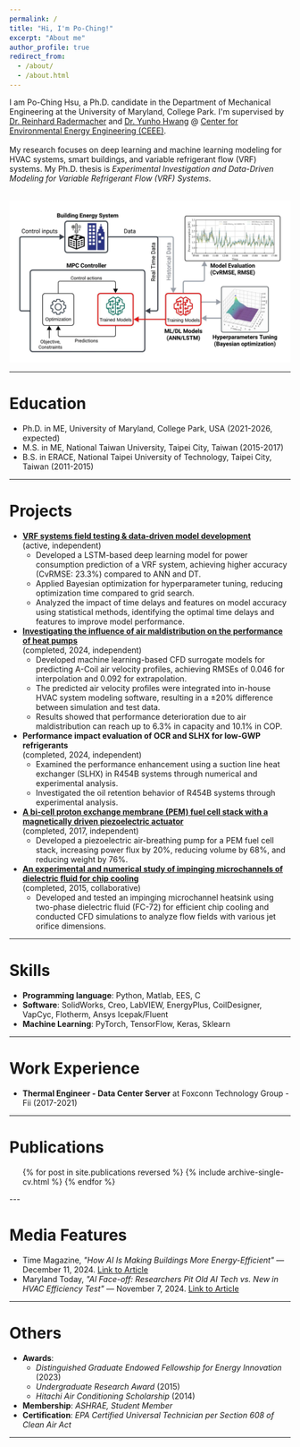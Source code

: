 ```yaml
---
permalink: /
title: "Hi, I'm Po-Ching!"
excerpt: "About me"
author_profile: true
redirect_from: 
  - /about/
  - /about.html
---
```


I am Po-Ching Hsu, a Ph.D. candidate in the Department of Mechanical Engineering at the University of Maryland, College Park.
I'm supervised by [Dr. Reinhard Radermacher](https://energy.umd.edu/clark/faculty/577/Reinhard-Radermacher) and 
[Dr. Yunho Hwang](https://enme.umd.edu/clark/faculty/549/Yunho-Hwang) @ [Center for Environmental Energy Engineering (CEEE)](https://ceee.umd.edu/). 
<br/>
<br/>
My research focuses on deep learning and machine learning modeling for HVAC systems, smart buildings, and variable refrigerant flow (VRF) systems. My Ph.D. thesis is *Experimental Investigation and Data-Driven Modeling for Variable Refrigerant Flow (VRF) Systems*. 

<br/><img src='/images/Website (1).jpeg'> <br/>

---

Education
======
- Ph.D. in ME, University of Maryland, College Park, USA (2021-2026, expected)
- M.S. in ME, National Taiwan University, Taipei City, Taiwan (2015-2017)
- B.S. in ERACE, National Taipei University of Technology, Taipei City, Taiwan (2011-2015)

---

Projects
======
* [**VRF systems field testing & data-driven model development**](https://pochinghsu.github.io/portfolio/VRF/) <br>
(active, independent) <br>
  - Developed a LSTM-based deep learning model for power consumption prediction of a VRF system, achieving higher accuracy (CvRMSE: 23.3%) compared to ANN and DT.
  - Applied Bayesian optimization for hyperparameter tuning, reducing optimization time compared to grid search.
  - Analyzed the impact of time delays and features on model accuracy using statistical methods, identifying the optimal time delays and features to improve model performance.
* [**Investigating the influence of air maldistribution on the performance of heat pumps**](https://pochinghsu.github.io/portfolio/air_maldistribution_acoil/)<br>
(completed, 2024, independent) <br>
  - Developed machine learning-based CFD surrogate models for predicting A-Coil air velocity profiles, achieving RMSEs of 0.046 for interpolation and 0.092 for extrapolation.
  - The predicted air velocity profiles were integrated into in-house HVAC system modeling software, resulting in a ±20% difference between simulation and test data.
  - Results showed that performance deterioration due to air maldistribution can reach up to 6.3% in capacity and 10.1% in COP.
* **Performance impact evaluation of OCR and SLHX for low-GWP refrigerants** <br>
(completed, 2024, independent) <br>
  - Examined the performance enhancement using a suction line heat exchanger (SLHX) in R454B systems through numerical and experimental analysis.
  - Investigated the oil retention behavior of R454B systems through experimental analysis.
* [**A bi-cell proton exchange membrane (PEM) fuel cell stack with a magnetically driven piezoelectric actuator**](https://pochinghsu.github.io/portfolio/PEMFC/) <br>
(completed, 2017, independent) <br>
  - Developed a piezoelectric air-breathing pump for a PEM fuel cell stack, increasing power flux by 20%, reducing volume by 68%, and reducing weight by 76%.
* [**An experimental and numerical study of impinging microchannels of dielectric fluid for chip cooling**](https://pochinghsu.github.io/portfolio/impinging_microchannels_cooling/)<br>
(completed, 2015, collaborative) <br>
  - Developed and tested an impinging microchannel heatsink using two-phase dielectric fluid (FC-72) for efficient chip cooling and conducted CFD simulations to analyze flow fields with various jet orifice dimensions.

---

Skills
======
* **Programming language**: Python, Matlab, EES, C
* **Software**: SolidWorks, Creo, LabVIEW, EnergyPlus, CoilDesigner, VapCyc, Flotherm, Ansys Icepak/Fluent
* **Machine Learning**: PyTorch, TensorFlow, Keras, Sklearn

---

Work Experience
======
- **Thermal Engineer - Data Center Server** at Foxconn Technology Group - Fii (2017-2021)

---

Publications
======
  <ul>{% for post in site.publications reversed %}
    {% include archive-single-cv.html %}
  {% endfor %}</ul>
<!--
### Under review
- **Hsu, Po-Ching**, Lei Gao, Yunho Hwang, Reinhard Radermacher. "A review of the state-of-the-art data-driven modeling of building HVAC systems." Energy & Buildings.
-->
---

Media Features
======
- Time Magazine, <em>"How AI Is Making Buildings More Energy-Efficient"</em> — December 11, 2024. [Link to Article](https://time.com/7201501/ai-buildings-energy-efficiency/)
- Maryland Today, <em>"AI Face-off: Researchers Pit Old AI Tech vs. New in HVAC Efficiency Test"</em> — November 7, 2024. [Link to Article](https://today.umd.edu/briefs/ai-face-off-researchers-pit-old-ai-tech-vs-new-in-hvac-efficiency-test)

---

Others
======
- **Awards**:
  - *Distinguished Graduate Endowed Fellowship for Energy Innovation* (2023)
  - *Undergraduate Research Award* (2015)
  - *Hitachi Air Conditioning Scholarship* (2014)
- **Membership**: *ASHRAE, Student Member*<br>
- **Certification**: *EPA Certified Universal Technician per Section 608 of Clean Air Act*


---

